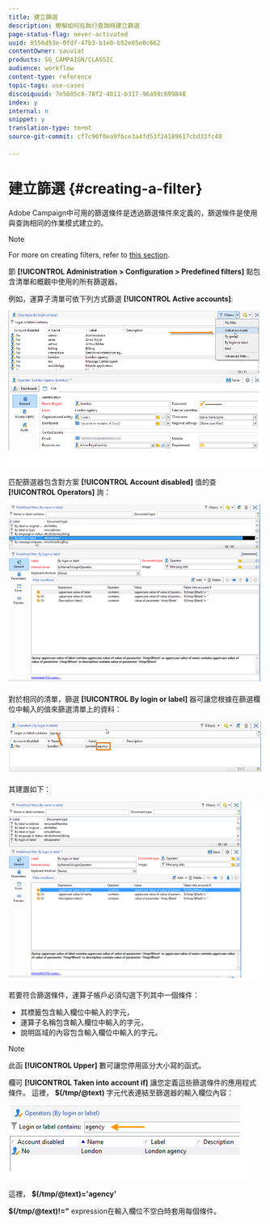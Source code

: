 ```yaml
---
title: 建立篩選
description: 瞭解如何在執行查詢時建立篩選
page-status-flag: never-activated
uuid: 0556d53e-0fdf-47b3-b1e0-b52e85e0c662
contentOwner: sauviat
products: SG_CAMPAIGN/CLASSIC
audience: workflow
content-type: reference
topic-tags: use-cases
discoiquuid: 7e5605c8-78f2-4011-b317-96a59c699848
index: y
internal: n
snippet: y
translation-type: tm+mt
source-git-commit: cf7c90f0ea9fbce3a4fd53f24189617cbd33fc40

---
```



# 建立篩選 {#creating-a-filter}

Adobe Campaign中可用的篩選條件是透過篩選條件來定義的，篩選條件是使用與查詢相同的作業模式建立的。

>[!NOTE]
>
>For more on creating filters, refer to [this section](../../platform/using/filtering-options.md).

節 **[!UICONTROL Administration > Configuration > Predefined filters]** 點包含清單和概觀中使用的所有篩選器。

例如，運算子清單可依下列方式篩選 **[!UICONTROL Active accounts]**:

![](assets/query_editor_filter_sample_1.png)

匹配篩選器包含對方案 **[!UICONTROL Account disabled]** 值的查 **[!UICONTROL Operators]** 詢：

![](assets/query_editor_filter_sample_2.png)

對於相同的清單，篩選 **[!UICONTROL By login or label]** 器可讓您根據在篩選欄位中輸入的值來篩選清單上的資料：

![](assets/query_editor_filter_sample_3.png)

其建置如下：

![](assets/query_editor_filter_sample_4.png)

若要符合篩選條件，運算子帳戶必須勾選下列其中一個條件：

* 其標籤包含輸入欄位中輸入的字元，
* 運算子名稱包含輸入欄位中輸入的字元，
* 說明區域的內容包含輸入欄位中輸入的字元。

>[!NOTE]
>
>此函 **[!UICONTROL Upper]** 數可讓您停用區分大小寫的函式。

欄可 **[!UICONTROL Taken into account if]** 讓您定義這些篩選條件的應用程式條件。 這裡， **$(/tmp/@text)** 字元代表連結至篩選器的輸入欄位內容：

![](assets/query_editor_filter_sample_5.png)

這裡， **$(/tmp/@text)=&#39;agency&#39;**

**$(/tmp/@text)!=&quot;** expression在輸入欄位不空白時套用每個條件。

